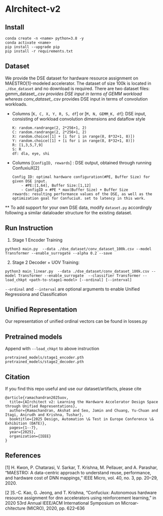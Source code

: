 # AIrchitect-v2

## Install 

```
conda create -n <name> python=3.8 -y
conda activate <name>
pip install --upgrade pip
pip install -r requirements.txt
```

## Dataset

We provide the DSE dataset for hardware resource assignment on MAESTRO[1]-modeled accelerator.
The dataset of size 100k is located in ```./dse_dataset``` and no download is required. There are two dataset files: gemm_dataset_*.csv provides DSE input in terms of GEMM workload whereas conv_dataset_*.csv provides DSE input in terms of convolution workloads.

- Columns [```K, C, X, Y, R, S, df```] or [```M, N, GEMM_K, df```]: DSE input, consisting of workload convolution dimensions and dataflow style
    ```
    K: random.randrange(2, 2*256+1, 2)
    C: random.randrange(2, 2*256+1, 2)
    X: random.choice([1] + [i for i in range(8, 8*32+1, 8)])
    Y: random.choice([1] + [i for i in range(8, 8*32+1, 8)])
    R: [1,3,5,7,9]
    S: R
    df: dla, eye, shi
    ```


- Columns [```ConfigID, rewards```] : DSE output, obtained through running ConfuxiuX[2]
    ```
    Config ID: optimal hardware configuration(#PE, Buffer Size) for given DSE input. 
        - #PE:[1,64], Buffer Size:[1,12]
        - ConfigID = #PE * max(Buffer Size) + Buffer Size
    rewards: resulting performance values of the DSE, as well as the optimization goal for ConfuciuX. set to latency in this work.
    
    ```


** To add support for your own DSE data, modify ```dataset.py``` accordingly following a similar dataloader structure for the existing dataset.

## Run Instruction 
1. Stage 1 Encoder Training 

```
python3 main.py  --data ./dse_dataset/conv_dataset_100k.csv --model Transformer --enable_surrogate --alpha 0.2 --save
```
2. Stage 2 Decoder + UOV Training:

```
python3 main_linear.py  --data ./dse_dataset/conv_dataset_100k.csv --model Transformer --enable_surrogate  --classifier Transformer --load_chkpt <path-to-stage1-model> [--ordinal] [--interval]
```

```--ordinal``` and ```--interval``` are optional arguments to enable Unified Regressiona and Classification


## Unified Representation
Our representation of unified ordinal vectors can be found in losses.py

## Pretrained models 
Append with ```--load_chkpt``` to above instruction
```
pretrained_models/stage1_encoder.pth
pretrained_models/stage2_decoder.pth
```

## Citation
If you find this repo useful and use our dataset/artifacts, please cite

```
@article{ramachandran2025uov,
  title={AIrchitect v2: Learning the Hardware Accelerator Design Space through Unified Representations},
  author={Ramachandran, Akshat and Seo, Jamin and Chuang, Yu-Chuan and Itagi, Anirudh and Krishna, Tushar},
  booktitle={2025 Design, Automation \& Test in Europe Conference \& Exhibition (DATE)},
  pages={1--7},
  year={2025},
  organization={IEEE}
}
```


## References
[1] H. Kwon, P. Chatarasi, V. Sarkar, T. Krishna, M. Pellauer, and
A. Parashar, “MAESTRO: A data-centric approach to understand reuse,
performance, and hardware cost of DNN mappings,” IEEE Micro, vol. 40,
no. 3, pp. 20–29, 2020.

[2 ]S.-C. Kao, G. Jeong, and T. Krishna, “Confuciux: Autonomous hardware
resource assignment for dnn accelerators using reinforcement learning,”
in 2020 53rd Annual IEEE/ACM International Symposium on Microar-
chitecture (MICRO), 2020, pp. 622–636
